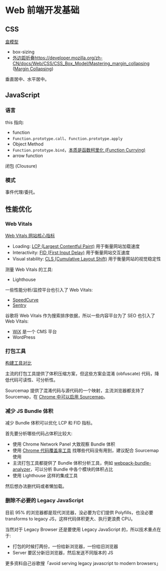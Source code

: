 # Web 前端开发基础
## CSS
[盒模型](https://developer.mozilla.org/zh-CN/docs/Web/CSS/CSS_Box_Model/Introduction_to_the_CSS_box_model)
- box-sizing
- [外边距折叠]()https://developer.mozilla.org/zh-CN/docs/Web/CSS/CSS_Box_Model/Mastering_margin_collapsing ([Margin Collapsing](https://developer.mozilla.org/en-US/docs/Web/CSS/CSS_Box_Model/Mastering_margin_collapsing))

垂直居中、水平居中。

## JavaScript

### 语言
this 指向:
- function
- `Function.prototype.call`、`Function.prototype.apply`
- Object Method
- `Function.prototype.bind`，[本质是函数柯里化 (Function Currying)](https://medium.com/@allansendagi/javascript-fundamentals-bind-and-currying-c851902c40ae)
- arrow function

闭包 (Clousure)

### 模式
事件代理/委托。

## 性能优化
### Web Vitals
[Web Vitals 网站核心指标](https://web.dev/vitals/)
- Loading: [LCP (Largest Contentful Paint)](https://web.dev/lcp/) 用于衡量网站加载速度
- Interactivity: [FID (First Input Delay)](https://web.dev/fid/) 用于衡量网站交互速度
- Visual stability: [CLS (Cumulative Layout Shift)](https://web.dev/cls/) 用于衡量网站的视觉稳定性

测量 Web Vitals 的工具:
- Lighthouse

一些性能分析/监控平台也引入了 Web Vitals:
- [SpeedCurve](https://www.speedcurve.com/blog/web-vitals-user-experience/)
- [Sentry](https://sentry.io/for/web-vitals/)

谷歌将 Web Vitals 作为搜索排序依据，所以一些内容平台为了 SEO 也引入了 Web Vitals:
- [WiX](https://support.wix.com/en/article/site-performance-about-core-web-vitals) 是一个 CMS 平台
- WordPress

### 打包工具
[构建工具对比](https://bundlers.tooling.report/)

主流的打包工具提供了体积压缩方案，但这些方案会混淆 (obfuscate) 代码，降低代码可读性、可分析性。

Sourcemap 提供了混淆代码与源代码的一个映射，主流浏览器都支持了 Sourcemap，在 [Chrome 中可以启用 Sourcemap](https://developer.chrome.com/docs/devtools/javascript/source-maps/)。

### 减少 JS Bundle 体积
减少 Bundle 体积可以优化 LCP 和 FID 指标。

首先要分析哪些代码占体积比较大:
- 使用 Chrome Network Panel 大致观察 Bundle 体积
- 使用 [Chrome 代码覆盖率工具](https://developer.chrome.com/docs/devtools/coverage/) 找哪些代码没有用到，建议配合 Sourcemap 使用
- 主流打包工具都提供了 Bundle 体积分析工具，例如 [webpack-bundle-analyzer](https://www.npmjs.com/package/webpack-bundle-analyzer)，可以分析 Bundle 中各个模块的体积占比
- 使用 Lighthouse 这样的集成工具

然后想办法删代码或者懒加载。

### 删除不必要的 Legacy JavaScript
目前 95% 的浏览器都是现代浏览器，没必要为它们提供 Polyfills，也没必要 transforms to legacy JS，这样代码体积更大、执行更浪费 CPU。

当然对于 Legacy Browser 还是要使用 Legacy JavaScript 的，所以技术重点在于:
- 打包的时候打两份，一份给新浏览器，一份给旧浏览器
- Server 要区分新旧浏览器，然后发送不同版本的 JS

更多资料自己谷歌搜「avoid serving legacy javascript to modern browsers」
